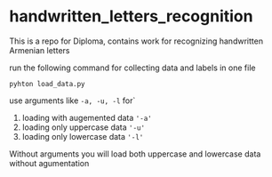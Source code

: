 # handwritten_letters_recognition
This is a repo for Diploma, contains work for recognizing handwritten Armenian letters

run the following command for collecting data and labels in one file

`pyhton load_data.py`
 
use arguments like ```-a, -u, -l``` for`
1. loading with augemented data `'-a'`
2. loading only uppercase data `'-u'`
3. loading only lowercase data `'-l'`

Without arguments you will load both uppercase and lowercase data without agumentation

